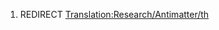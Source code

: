 1.  REDIRECT
    [Translation:Research/Antimatter/th](Translation:Research/Antimatter/th "wikilink")